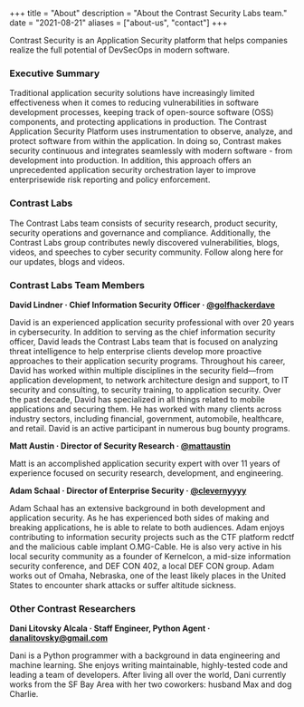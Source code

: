 +++
title = "About"
description = "About the Contrast Security Labs team."
date = "2021-08-21"
aliases = ["about-us", "contact"]
+++

Contrast Security is an Application Security platform that helps companies realize the full potential of DevSecOps in modern software.



### Executive Summary

Traditional application security solutions have increasingly limited effectiveness when it comes to reducing vulnerabilities in software development processes, keeping track of open-source software (OSS) components, and protecting applications in production. The Contrast Application Security Platform uses instrumentation to observe, analyze, and protect software from within the application. In doing so, Contrast makes security continuous and integrates seamlessly with modern software - from development into production. In addition, this approach offers an unprecedented application security orchestration layer to improve enterprisewide risk reporting and policy enforcement.


### Contrast Labs

The Contrast Labs team consists of security research, product security, security operations and governance and compliance. Additionally, the Contrast Labs group contributes newly discovered vulnerabilities, blogs, videos, and speeches to cyber security community. Follow along here for our updates, blogs and videos.


### Contrast Labs Team Members

<b>David Lindner  ·  Chief Information Security Officer  ·  [@golfhackerdave](https://twitter.com/golfhackerdave)</b>

David is an experienced application security professional with over 20 years in cybersecurity. In addition to serving as the chief information security officer, David leads the Contrast Labs team that is focused on analyzing threat intelligence to help enterprise clients develop more proactive approaches to their application security programs. Throughout his career, David has worked within multiple disciplines in the security field—from application development, to network architecture design and support, to IT security and consulting, to security training, to application security. Over the past decade, David has specialized in all things related to mobile applications and securing them. He has worked with many clients across industry sectors, including financial, government, automobile, healthcare, and retail. David is an active participant in numerous bug bounty programs.


<b>Matt Austin  ·  Director of Security Research  ·  [@mattaustin](https://twitter.com/mattaustin)</b>

Matt is an accomplished application security expert with over 11 years of experience focused on security research, development, and engineering.


<b>Adam Schaal  ·  Director of Enterprise Security  ·  [@clevernyyyy](https://twitter.com/clevernyyyy)</b>

Adam Schaal has an extensive background in both development and application security. As he has experienced both sides of making and breaking applications, he is able to relate to both audiences. Adam enjoys contributing to information security projects such as the CTF platform redctf and the malicious cable implant O.MG-Cable. He is also very active in his local security community as a founder of Kernelcon, a mid-size information security conference, and DEF CON 402, a local DEF CON group. Adam works out of Omaha, Nebraska, one of the least likely places in the United States to encounter shark attacks or suffer altitude sickness.


<!-- Need to add rest of team -->

### Other Contrast Researchers

<b>Dani Litovsky Alcala · Staff Engineer, Python Agent · danalitovsky@gmail.com</b>

Dani is a Python programmer with a background in data engineering and machine learning. She enjoys writing maintainable, highly-tested code and leading a team of developers. After living all over the world, Dani currently works from the SF Bay Area with her two coworkers: husband Max and dog Charlie.
